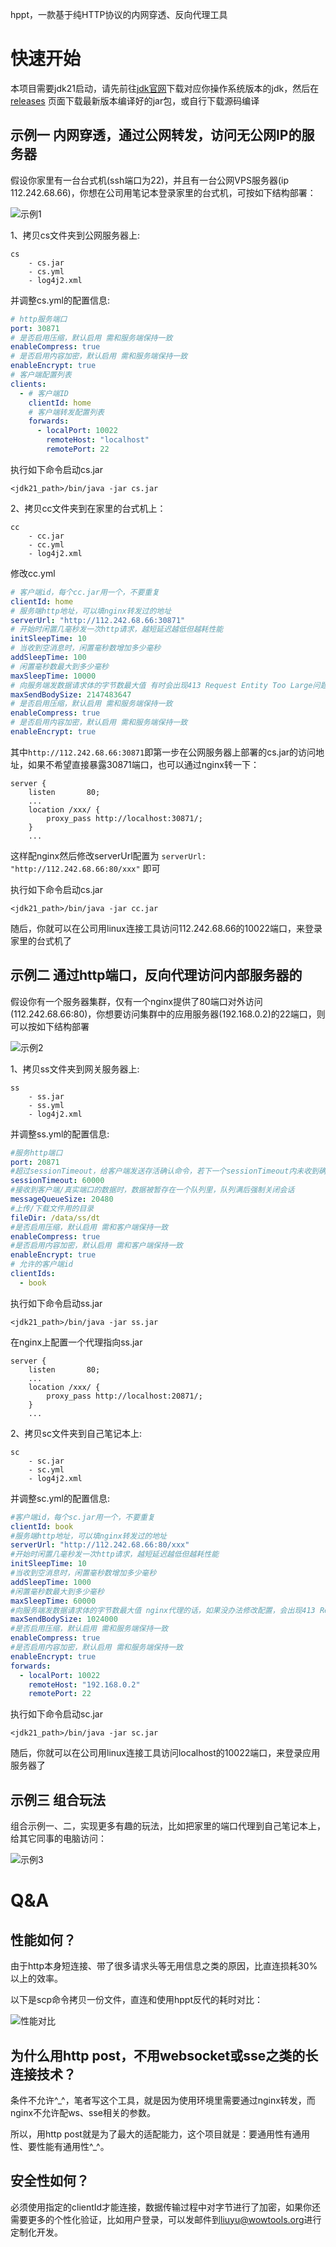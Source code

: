 hppt，一款基于纯HTTP协议的内网穿透、反向代理工具

# 快速开始

本项目需要jdk21启动，请先前往[jdk官网](https://jdk.java.net/21/)下载对应你操作系统版本的jdk，然后在[releases](https://github.com/codingmiao/hppt/releases)
页面下载最新版本编译好的jar包，或自行下载源码编译

## 示例一 内网穿透，通过公网转发，访问无公网IP的服务器

假设你家里有一台台式机(ssh端口为22)，并且有一台公网VPS服务器(ip 112.242.68.66)，你想在公司用笔记本登录家里的台式机，可按如下结构部署：

![示例1](_doc/img/1.jpg)

1、拷贝cs文件夹到公网服务器上:

```
cs
    - cs.jar
    - cs.yml
    - log4j2.xml
```

并调整cs.yml的配置信息:

```yaml
# http服务端口
port: 30871
# 是否启用压缩，默认启用 需和服务端保持一致
enableCompress: true
# 是否启用内容加密，默认启用 需和服务端保持一致
enableEncrypt: true
# 客户端配置列表
clients:
  - # 客户端ID
    clientId: home
    # 客户端转发配置列表
    forwards:
      - localPort: 10022
        remoteHost: "localhost"
        remotePort: 22
```


执行如下命令启动cs.jar

```shell
<jdk21_path>/bin/java -jar cs.jar
```

2、拷贝cc文件夹到在家里的台式机上：

```
cc
    - cc.jar
    - cc.yml
    - log4j2.xml
```
修改cc.yml
```yaml
# 客户端id，每个cc.jar用一个，不要重复
clientId: home
# 服务端http地址，可以填nginx转发过的地址
serverUrl: "http://112.242.68.66:30871"
# 开始时闲置几毫秒发一次http请求，越短延迟越低但越耗性能
initSleepTime: 10
# 当收到空消息时，闲置毫秒数增加多少毫秒
addSleepTime: 100
# 闲置毫秒数最大到多少毫秒
maxSleepTime: 10000
# 向服务端发数据请求体的字节数最大值 有时会出现413 Request Entity Too Large问题，没办法改nginx的话就用这个值限制
maxSendBodySize: 2147483647
# 是否启用压缩，默认启用 需和服务端保持一致
enableCompress: true
# 是否启用内容加密，默认启用 需和服务端保持一致
enableEncrypt: true

```
其中`http://112.242.68.66:30871`即第一步在公网服务器上部署的cs.jar的访问地址，如果不希望直接暴露30871端口，也可以通过nginx转一下：

```
server {
    listen       80;
    ...
    location /xxx/ {
        proxy_pass http://localhost:30871/;
    }
    ...
```
这样配nginx然后修改serverUrl配置为 `serverUrl: "http://112.242.68.66:80/xxx"` 即可

执行如下命令启动cs.jar

```shell
<jdk21_path>/bin/java -jar cc.jar
```

随后，你就可以在公司用linux连接工具访问112.242.68.66的10022端口，来登录家里的台式机了

## 示例二 通过http端口，反向代理访问内部服务器的
假设你有一个服务器集群，仅有一个nginx提供了80端口对外访问(112.242.68.66:80)，你想要访问集群中的应用服务器(192.168.0.2)的22端口，则可以按如下结构部署

![示例2](_doc/img/2.jpg)

1、拷贝ss文件夹到网关服务器上:

```
ss
    - ss.jar
    - ss.yml
    - log4j2.xml
```

并调整ss.yml的配置信息:

```yaml
#服务http端口
port: 20871
#超过sessionTimeout，给客户端发送存活确认命令，若下一个sessionTimeout内未收到确认，则强制关闭服务
sessionTimeout: 60000
#接收到客户端/真实端口的数据时，数据被暂存在一个队列里，队列满后强制关闭会话
messageQueueSize: 20480
#上传/下载文件用的目录
fileDir: /data/ss/dt
#是否启用压缩，默认启用 需和客户端保持一致
enableCompress: true
#是否启用内容加密，默认启用 需和客户端保持一致
enableEncrypt: true
# 允许的客户端id
clientIds:
  - book

```


执行如下命令启动ss.jar

```shell
<jdk21_path>/bin/java -jar ss.jar
```

在nginx上配置一个代理指向ss.jar
```
server {
    listen       80;
    ...
    location /xxx/ {
        proxy_pass http://localhost:20871/;
    }
    ...
```

2、拷贝sc文件夹到自己笔记本上:

```
sc
    - sc.jar
    - sc.yml
    - log4j2.xml
```

并调整sc.yml的配置信息:

```yaml
#客户端id，每个sc.jar用一个，不要重复
clientId: book
#服务端http地址，可以填nginx转发过的地址
serverUrl: "http://112.242.68.66:80/xxx"
#开始时闲置几毫秒发一次http请求，越短延迟越低但越耗性能
initSleepTime: 10
#当收到空消息时，闲置毫秒数增加多少毫秒
addSleepTime: 1000
#闲置毫秒数最大到多少毫秒
maxSleepTime: 60000
#向服务端发数据请求体的字节数最大值 nginx代理的话，如果没办法修改配置，会出现413 Request Entity Too Large问题，没办法改nginx的话就用这个值限制
maxSendBodySize: 1024000
#是否启用压缩，默认启用 需和服务端保持一致
enableCompress: true
#是否启用内容加密，默认启用 需和服务端保持一致
enableEncrypt: true
forwards:
  - localPort: 10022
    remoteHost: "192.168.0.2"
    remotePort: 22

```


执行如下命令启动sc.jar

```shell
<jdk21_path>/bin/java -jar sc.jar
```

随后，你就可以在公司用linux连接工具访问localhost的10022端口，来登录应用服务器了


## 示例三 组合玩法
组合示例一、二，实现更多有趣的玩法，比如把家里的端口代理到自己笔记本上，给其它同事的电脑访问：

![示例3](_doc/img/3.jpg)


# Q&A
## 性能如何？
由于http本身短连接、带了很多请求头等无用信息之类的原因，比直连损耗30%以上的效率。

以下是scp命令拷贝一份文件，直连和使用hppt反代的耗时对比：

![性能对比](_doc/img/4.jpg)

## 为什么用http post，不用websocket或sse之类的长连接技术？
条件不允许^_^，笔者写这个工具，就是因为使用环境里需要通过nginx转发，而nginx不允许配ws、sse相关的参数。

所以，用http post就是为了最大的适配能力，这个项目就是：要通用性有通用性、要性能有通用性^_^。

## 安全性如何？
必须使用指定的clientId才能连接，数据传输过程中对字节进行了加密，如果你还需要更多的个性化验证，比如用户登录，可以发邮件到[liuyu@wowtools.org](liuyu@wowtools.org)进行定制化开发。

